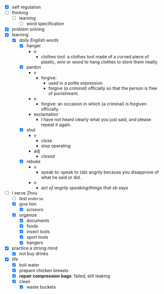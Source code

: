 - [x] self regulation
- [ ] thinking
    - [ ] learning
        - [ ] word specification
- [x] problem solving
- [x] learning
    - [x] *daily English words*
        - [x] hanger
            - n
                - clothes tool: a clothes tool made of a curved piece of plastic, *wire* or wood to hang clothes to store them neatly
        - [x] pardon
            - v
                - forgive:
                    - used in a polite expression
                    - forgive (*a criminal*) officially so that the person is free of punishment.
            - n
                - forgive: an occasion in which (a criminal) is forgiven officially.
            - exclamation
                - I have not heard clearly what you just said, and please repeat it again. 
        - [x] shut
            - v
                - close
                - stop operating
            - adj
                - *closed*
        - [x] rebuke
            - v
                - speak to: speak to (sb) angrily because you disapprove of what he said or did.
            - n 
                - *act of angrily speaking/things that sb says*
- [ ] I serve Zhou
    - [ ] *test `endorse`*
    - [x] give him
        - [x] scissors
    - [x] organize
        - [x] documents
        - [x] foods
        - [x] insect tools
        - [x] sport tools
        - [x] hangers
- [x] practice a strong mind
    - [x] not buy drinks
- [x] life
    - [x] boil water
    - [x] prepare chicken breasts
    - [x] **repair compression bags**: failed, still leaking
    - [x] clean
        - [x] waste buckets